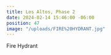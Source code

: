 ```yaml
---
title: Los Altos, Phase 2
date: 2024-02-14 15:46:00 -06:00
position: 47
image: "/uploads/FIRE%20HYDRANT.jpg"
---
```


Fire Hydrant